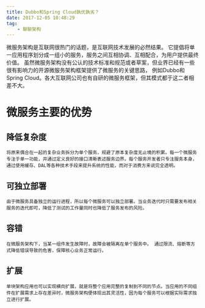 ```yaml
---
title: Dubbo和Spring Cloud孰优孰劣？
date: 2017-12-05 10:48:29
tag:
	- 聊聊架构
---
```

微服务架构是互联网很热门的话题，是互联网技术发展的必然结果。
它提倡将单一应用程序划分成一组小的服务，服务之间互相协调、互相配合，为用户提供最终价值。
虽然微服务架构没有公认的技术标准和规范或者草案，但业界已经有一些很有影响力的开源微服务架构框架提供了微服务的关键思路，
例如Dubbo和Spring Cloud。各大互联网公司也有自研的微服务框架，但其模式都于这二者相差不大。

<!-- more -->

# 微服务主要的优势

## 降低复杂度
	将原来偶合在一起的复杂业务拆分为单个服务，规避了原本复杂度无止境的积累。每一个微服务专注于单一功能，并通过定义良好的接口清晰表述服务边界。每个服务开发者只专注服务本身，通过使用缓存、DAL等各种技术手段来提升系统的性能，而对于消费方来说完全透明。

## 可独立部署
	由于微服务具备独立的运行进程，所以每个微服务可以独立部署。当业务迭代时只需要发布相关服务的迭代即可，降低了测试的工作量同时也降低了服务发布的风险。

## 容错
	在微服务架构下，当某一组件发生故障时，故障会被隔离在单个服务中。 通过限流、熔断等方式降低错误导致的危害，保障核心业务正常运行。

## 扩展
	单块架构应用也可以实现横向扩展，就是将整个应用完整的复制到不同的节点。当应用的不同组件在扩展需求上存在差异时，微服务架构便体现出其灵活性，因为每个服务可以根据实际需求独立进行扩展。